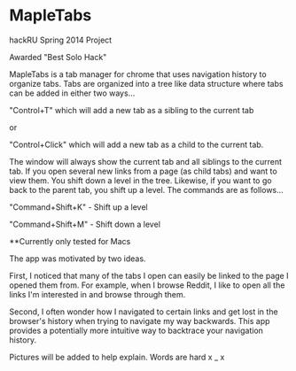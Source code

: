 MapleTabs
==========
hackRU Spring 2014 Project

Awarded "Best Solo Hack"

MapleTabs is a tab manager for chrome that uses navigation history to organize tabs.
Tabs are organized into a tree like data structure where tabs can be added in either two ways...

"Control+T" which will add a new tab as a sibling to the current tab 

or

"Control+Click" which will add a new tab as a child to the current tab.

The window will always show the current tab and all siblings to the current tab. If you open several new links from a page (as child tabs) and want to view them. You shift down a level in the tree. Likewise, if you want to go back to the parent tab, you shift up a level. The commands are as follows... 

"Command+Shift+K" - Shift up a level

"Command+Shift+M" - Shift down a level

**Currently only tested for Macs

The app was motivated by two ideas. 

First, I noticed that many of the tabs I open can easily be linked to the page I opened them from. For example, when I browse Reddit, I like to open all the links I'm interested in and browse through them. 

Second, I often wonder how I navigated to certain links and get lost in the browser's history when trying to navigate my way backwards. This app provides a potentially more intuitive way to backtrace your navigation history. 

Pictures will be added to help explain. Words are hard x _ x
